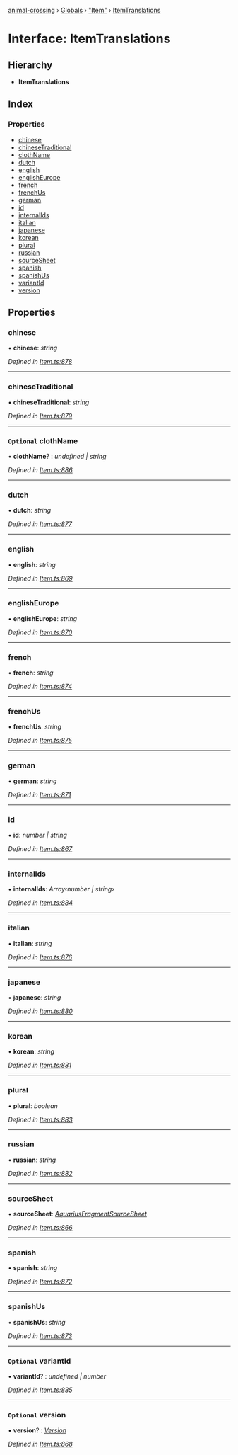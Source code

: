 [animal-crossing](../README.md) › [Globals](../globals.md) › ["Item"](../modules/_item_.md) › [ItemTranslations](_item_.itemtranslations.md)

# Interface: ItemTranslations

## Hierarchy

* **ItemTranslations**

## Index

### Properties

* [chinese](_item_.itemtranslations.md#chinese)
* [chineseTraditional](_item_.itemtranslations.md#chinesetraditional)
* [clothName](_item_.itemtranslations.md#optional-clothname)
* [dutch](_item_.itemtranslations.md#dutch)
* [english](_item_.itemtranslations.md#english)
* [englishEurope](_item_.itemtranslations.md#englisheurope)
* [french](_item_.itemtranslations.md#french)
* [frenchUs](_item_.itemtranslations.md#frenchus)
* [german](_item_.itemtranslations.md#german)
* [id](_item_.itemtranslations.md#id)
* [internalIds](_item_.itemtranslations.md#internalids)
* [italian](_item_.itemtranslations.md#italian)
* [japanese](_item_.itemtranslations.md#japanese)
* [korean](_item_.itemtranslations.md#korean)
* [plural](_item_.itemtranslations.md#plural)
* [russian](_item_.itemtranslations.md#russian)
* [sourceSheet](_item_.itemtranslations.md#sourcesheet)
* [spanish](_item_.itemtranslations.md#spanish)
* [spanishUs](_item_.itemtranslations.md#spanishus)
* [variantId](_item_.itemtranslations.md#optional-variantid)
* [version](_item_.itemtranslations.md#optional-version)

## Properties

###  chinese

• **chinese**: *string*

*Defined in [Item.ts:878](https://github.com/Norviah/animal-crossing/blob/4ad5c16/module/types/Item.ts#L878)*

___

###  chineseTraditional

• **chineseTraditional**: *string*

*Defined in [Item.ts:879](https://github.com/Norviah/animal-crossing/blob/4ad5c16/module/types/Item.ts#L879)*

___

### `Optional` clothName

• **clothName**? : *undefined | string*

*Defined in [Item.ts:886](https://github.com/Norviah/animal-crossing/blob/4ad5c16/module/types/Item.ts#L886)*

___

###  dutch

• **dutch**: *string*

*Defined in [Item.ts:877](https://github.com/Norviah/animal-crossing/blob/4ad5c16/module/types/Item.ts#L877)*

___

###  english

• **english**: *string*

*Defined in [Item.ts:869](https://github.com/Norviah/animal-crossing/blob/4ad5c16/module/types/Item.ts#L869)*

___

###  englishEurope

• **englishEurope**: *string*

*Defined in [Item.ts:870](https://github.com/Norviah/animal-crossing/blob/4ad5c16/module/types/Item.ts#L870)*

___

###  french

• **french**: *string*

*Defined in [Item.ts:874](https://github.com/Norviah/animal-crossing/blob/4ad5c16/module/types/Item.ts#L874)*

___

###  frenchUs

• **frenchUs**: *string*

*Defined in [Item.ts:875](https://github.com/Norviah/animal-crossing/blob/4ad5c16/module/types/Item.ts#L875)*

___

###  german

• **german**: *string*

*Defined in [Item.ts:871](https://github.com/Norviah/animal-crossing/blob/4ad5c16/module/types/Item.ts#L871)*

___

###  id

• **id**: *number | string*

*Defined in [Item.ts:867](https://github.com/Norviah/animal-crossing/blob/4ad5c16/module/types/Item.ts#L867)*

___

###  internalIds

• **internalIds**: *Array‹number | string›*

*Defined in [Item.ts:884](https://github.com/Norviah/animal-crossing/blob/4ad5c16/module/types/Item.ts#L884)*

___

###  italian

• **italian**: *string*

*Defined in [Item.ts:876](https://github.com/Norviah/animal-crossing/blob/4ad5c16/module/types/Item.ts#L876)*

___

###  japanese

• **japanese**: *string*

*Defined in [Item.ts:880](https://github.com/Norviah/animal-crossing/blob/4ad5c16/module/types/Item.ts#L880)*

___

###  korean

• **korean**: *string*

*Defined in [Item.ts:881](https://github.com/Norviah/animal-crossing/blob/4ad5c16/module/types/Item.ts#L881)*

___

###  plural

• **plural**: *boolean*

*Defined in [Item.ts:883](https://github.com/Norviah/animal-crossing/blob/4ad5c16/module/types/Item.ts#L883)*

___

###  russian

• **russian**: *string*

*Defined in [Item.ts:882](https://github.com/Norviah/animal-crossing/blob/4ad5c16/module/types/Item.ts#L882)*

___

###  sourceSheet

• **sourceSheet**: *[AquariusFragmentSourceSheet](../enums/_item_.aquariusfragmentsourcesheet.md)*

*Defined in [Item.ts:866](https://github.com/Norviah/animal-crossing/blob/4ad5c16/module/types/Item.ts#L866)*

___

###  spanish

• **spanish**: *string*

*Defined in [Item.ts:872](https://github.com/Norviah/animal-crossing/blob/4ad5c16/module/types/Item.ts#L872)*

___

###  spanishUs

• **spanishUs**: *string*

*Defined in [Item.ts:873](https://github.com/Norviah/animal-crossing/blob/4ad5c16/module/types/Item.ts#L873)*

___

### `Optional` variantId

• **variantId**? : *undefined | number*

*Defined in [Item.ts:885](https://github.com/Norviah/animal-crossing/blob/4ad5c16/module/types/Item.ts#L885)*

___

### `Optional` version

• **version**? : *[Version](../enums/_item_.version.md)*

*Defined in [Item.ts:868](https://github.com/Norviah/animal-crossing/blob/4ad5c16/module/types/Item.ts#L868)*
